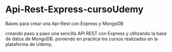 # Api-Rest-Express-cursoUdemy
Bases para crear una Api-Rest con Express y MongoDB

creando paso a paso una sencilla API REST con Express y utilizando la base de datos de MongoDB.
poniendo en practica los cursos realizados en la plataforma de Udemy.
